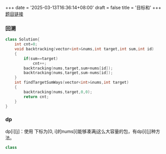+++
date = '2025-03-13T16:36:14+08:00'
draft = false
title = '目标和'
+++
[题目链接](https://leetcode.cn/problems/target-sum/)
### 回溯
```cpp
class Solution{
    int cnt=0;
    void backtracking(vector<int>&nums,int target,int sum,int id)
    {
        if(sum==target)
            cnt++;
        backtracking(nums,target,sum+nums[id]);
        backtracking(nums,target,sum-nums[id]);
    }
    int findTargetSumWays(vector<int>&nums,int target)
    {
        backtracking(nums,target,0,0);
        return cnt;
    }
}
```
### dp

dp[i][j]：使用 下标为[0, i]的nums[i]能够凑满j这么大容量的包，有dp[i][j]种方法。

```cpp
class
```